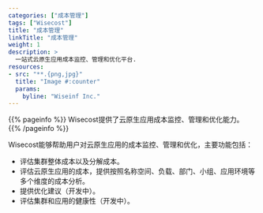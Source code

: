 ```yaml
---
categories: ["成本管理"]
tags: ["Wisecost"]
title: "成本管理"
linkTitle: "成本管理"
weight: 1
description: >
  一站式云原生应用成本监控、管理和优化平台.
resources:
- src: "**.{png,jpg}"
  title: "Image #:counter"
  params:
    byline: "Wiseinf Inc."
---
```


{{% pageinfo %}}
Wisecost提供了云原生应用成本监控、管理和优化能力。
{{% /pageinfo %}}

Wisecost能够帮助用户对云原生应用的成本监控、管理和优化，主要功能包括：

* 评估集群整体成本以及分解成本。
* 评估云原生应用的成本，提供按照名称空间、负载、部门、小组、应用环境等多个维度的成本分析。
* 提供优化建议（开发中）。
* 评估集群和应用的健康性（开发中）。
